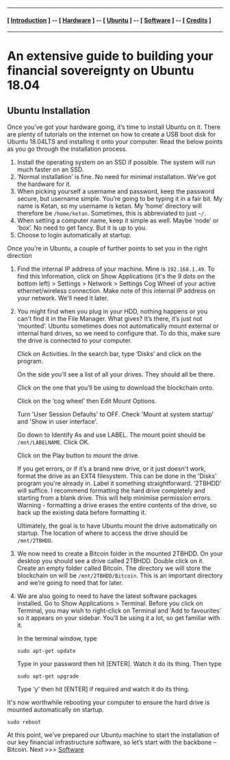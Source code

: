 ----

#### [ [Introduction](README.md) ] -- [ [Hardware](HARDWARE.md) ] -- [ [Ubuntu](UBUNTU.md) ] -- [ [Software](SOFTWARE.md) ] -- [ [Credits](CREDITS.md) ]

-----
# An extensive guide to building your financial sovereignty on Ubuntu 18.04

## Ubuntu Installation

Once you’ve got your hardware going, it’s time to install Ubuntu on it. There are plenty of tutorials on the internet on how to create a USB boot disk for Ubuntu 18.04LTS and installing it onto your computer. Read the below points as you go through the installation process.

1.	Install the operating system on an SSD if possible. The system will run much faster on an SSD.
2.	‘Normal installation’ is fine. No need for minimal installation. We've got the hardware for it.
3.	When picking yourself a username and password, keep the password secure, but username simple. You’re going to be typing it in a fair bit. My name is Ketan, so my username is ketan. My ‘home’ directory will therefore be ```/home/ketan```. Sometimes, this is abbreviated to just ```~/```.
4.	When setting a computer name, keep it simple as well. Maybe ‘node’ or ‘box’. No need to get fancy. But it is up to you.
5.	Choose to login automatically at startup.

Once you’re in Ubuntu, a couple of further points to set you in the right direction
1.	Find the internal IP address of your machine. Mine is ```192.168.1.49```. To find this information, click on Show Applications (it's the 9 dots on the bottom left) > Settings > Network > Settings Cog Wheel of your active ethernet/wireless connection. Make note of this internal IP address on your network. We'll need it later.
2.	You might find when you plug in your HDD, nothing happens or you can't find it in the File Manager. What gives? It’s there, it’s just not ‘mounted’. Ubuntu sometimes does not automatically mount external or internal hard drives, so we need to configure that. To do this, make sure the drive is connected to your computer. 

    Click on Activities. In the search bar, type ‘Disks’ and click on the program. 
    
    On the side you’ll see a list of all your drives. They should all be there.
    
    Click on the one that you’ll be using to download the blockchain onto. 

    Click on the ‘cog wheel’ then Edit Mount Options.

    Turn 'User Session Defaults' to OFF. Check 'Mount at system startup' and 'Show in user interface'.
    
    Go down to Identify As and use LABEL. The mount point should be ```/mnt/LABELNAME```. Click OK. 

    Click on the Play button to mount the drive. 

    If you get errors, or if it’s a brand new drive, or it just doesn't work, format the drive as an EXT4 filesystem. This can be done in the 'Disks' program you're already in. Label it something straightforward. ‘2TBHDD’ will suffice. I recommend formatting the hard drive completely and starting from a blank drive. This will help minimise permission errors.  Warning - formatting a drive erases the entire contents of the drive, so back up the existing data before formatting it.
    
    Ultimately, the goal is to have Ubuntu mount the drive automatically on startup. The location of where to access the drive should be ```/mnt/2TBHDD```.
3.	We now need to create a Bitcoin folder in the mounted 2TBHDD. On your desktop you should see a drive called 2TBHDD. Double click on it. Create an empty folder called Bitcoin. The directory we will store the blockchain on will be ```/mnt/2TBHDD/Bitcoin```. This is an important directory and we’re going to need that for later.
4.	We are also going to need to have the latest software packages installed. Go to Show Applications > Terminal. Before you click on Terminal, you may wish to right-click on Terminal and ‘Add to favourites’ so it appears on your sidebar. You’ll be using it a lot, so get familiar with it.

    In the terminal window, type

    ```sudo apt-get update``` 

    Type in your password then hit [ENTER]. Watch it do its thing. Then type

    ```sudo apt-get upgrade``` 

    Type ‘y’ then hit [ENTER] if required and watch it do its thing.

It's now worthwhile rebooting your computer to ensure the hard drive is mounted automatically on startup.

```sudo reboot```

At this point, we’ve prepared our Ubuntu machine to start the installation of our key financial infrastructure software, so let’s start with the backbone – Bitcoin. Next >>> [Software](SOFTWARE.md)
